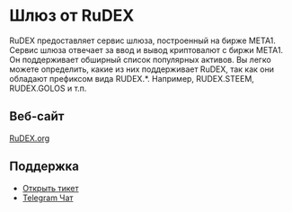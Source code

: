 # Шлюз от RuDEX

RuDEX предоставляет сервис шлюза, построенный на бирже META1. Сервис шлюза отвечает за ввод и вывод криптовалют с биржи META1. Он поддерживает обширный список популярных активов. Вы легко можете определить, какие из них поддерживает RuDEX, так как они обладают префиксом вида RUDEX.*. Например, RUDEX.STEEM, RUDEX.GOLOS и т.п.

## Веб-сайт

[RuDEX.org](https://rudex.org)

## Поддержка

- [Открыть тикет](https://rudex.freshdesk.com)
- [Telegram Чат](https://t.me/MetaDEX_RU)
